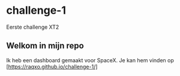 # challenge-1
 Eerste challenge XT2


## Welkom in mijn repo
Ik heb een dashboard gemaakt voor SpaceX. 
Je kan hem vinden op [https://raqxo.github.io/challenge-1/]